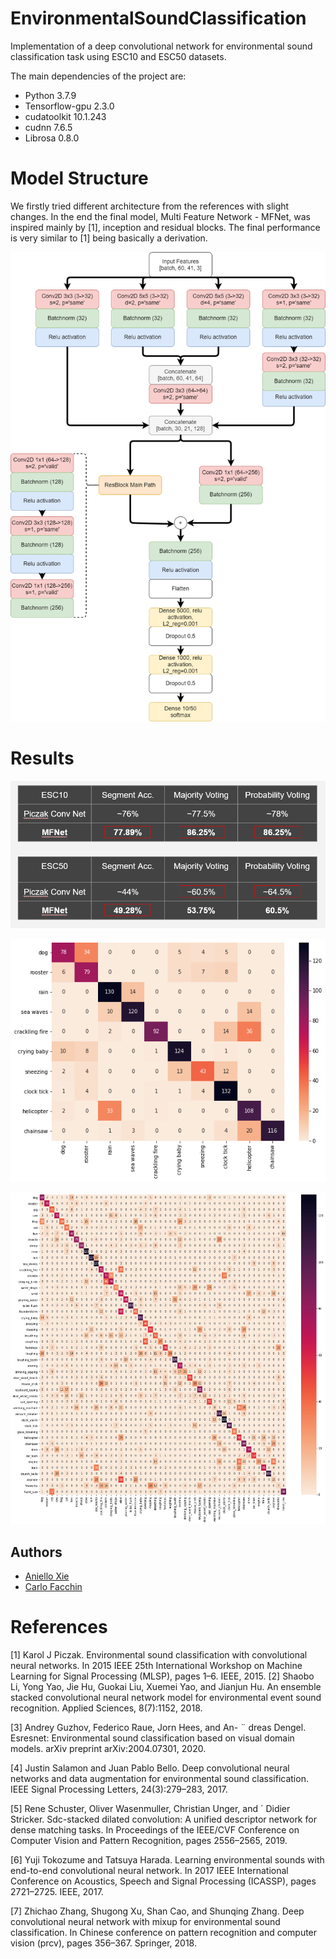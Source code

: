# EnvironmentalSoundClassification
Implementation of a deep convolutional network for environmental sound classification task using ESC10 and ESC50 datasets.

The main dependencies of the project are:
- Python 3.7.9
- Tensorflow-gpu 2.3.0
- cudatoolkit 10.1.243
- cudnn 7.6.5
- Librosa 0.8.0


# Model Structure
We firstly tried different architecture from the references with slight changes.
In the end the final model, Multi Feature Network - MFNet,  was inspired mainly by [1], inception and residual blocks.
The final performance is very similar to [1] being basically a derivation.

![plot](./plots/MFNET.png)


# Results

![plot](./plots/results.png)

![plot](./plots/ESC10_cm.png)

![plot](./plots/ESC50_cm.png)


## Authors
- [Aniello Xie](https://github.com/Kraing)
- [Carlo Facchin](https://github.com/MrSeltz)


# References
[1] Karol J Piczak. Environmental sound classification with
convolutional neural networks. In 2015 IEEE 25th International Workshop on Machine Learning for Signal
Processing (MLSP), pages 1–6. IEEE, 2015.
[2] Shaobo Li, Yong Yao, Jie Hu, Guokai Liu, Xuemei Yao, 
and Jianjun Hu. An ensemble stacked convolutional neural
network model for environmental event sound recognition.
Applied Sciences, 8(7):1152, 2018.

[3] Andrey Guzhov, Federico Raue, Jorn Hees, and An- ¨
dreas Dengel. Esresnet: Environmental sound classification based on visual domain models. arXiv preprint
arXiv:2004.07301, 2020.

[4] Justin Salamon and Juan Pablo Bello. Deep convolutional
neural networks and data augmentation for environmental
sound classification. IEEE Signal Processing Letters,
24(3):279–283, 2017.

[5] Rene Schuster, Oliver Wasenmuller, Christian Unger, and ´
Didier Stricker. Sdc-stacked dilated convolution: A unified
descriptor network for dense matching tasks. In Proceedings of the IEEE/CVF Conference on Computer Vision and
Pattern Recognition, pages 2556–2565, 2019.

[6] Yuji Tokozume and Tatsuya Harada. Learning environmental sounds with end-to-end convolutional neural
network. In 2017 IEEE International Conference on
Acoustics, Speech and Signal Processing (ICASSP), pages
2721–2725. IEEE, 2017.

[7] Zhichao Zhang, Shugong Xu, Shan Cao, and Shunqing
Zhang. Deep convolutional neural network with mixup for
environmental sound classification. In Chinese conference
on pattern recognition and computer vision (prcv), pages
356–367. Springer, 2018.
